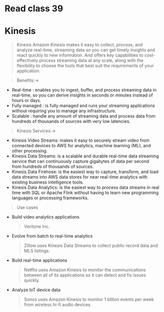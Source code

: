 # Read class 39
# Kinesis


> Kinesis 
 Amazon Kinesis makes it easy to collect, process, and analyze real-time, streaming data so you can get timely insights and react quickly to new information. And offers key capabilities to cost-effectively process streaming data at any scale, along with the flexibility to choose the tools that best suit the requirements of your application.

> Benefits:->
 - Real-time : enables you to ingest, buffer, and process streaming data in real-time, so you can derive insights in seconds or minutes instead of hours or days.
 - Fully managed : is fully managed and runs your streaming applications without requiring you to manage any infrastructure.
 - Scalable : handle any amount of streaming data and process data from hundreds of thousands of sources with very low latencies.

> Kinesis Services:->
 - Kinesis Video Streams: makes it easy to securely stream video from connected devices to AWS for analytics, machine learning (ML), and other processing.
 - Kinesis Data Streams: is a scalable and durable real-time data streaming service that can continuously capture gigabytes of data per second from hundreds of thousands of sources.  
 - Kinesis Data Firehose: is the easiest way to capture, transform, and load data streams into AWS data stores for near real-time analytics with existing business intelligence tools.
 - Kinesis Data Analytics: is the easiest way to process data streams in real time with SQL or Apache Flink without having to learn new programming languages or processing frameworks.


> Use cases
 - Build video analytics applications 
   > Veritone Inc. 
 - Evolve from batch to real-time analytics
   > Zillow uses Kinesis Data Streams to collect public record data and MLS listings.
 - Build real-time applications
   > Netflix uses Amazon Kinesis to monitor the communications between all of its applications so it can detect and fix issues quickly.
 - Analyze IoT device data
   > Sonos uses Amazon Kinesis to monitor 1 billion events per week from wireless hi-fi audio devices.


